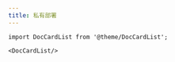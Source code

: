 ```yaml
---
title: 私有部署
---
```



```mdx-code-block
import DocCardList from '@theme/DocCardList';

<DocCardList/>
```